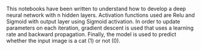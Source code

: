 This notebooks have been written to understand how to develop a deep neural network with n hidden layers. Activation functions used are Relu and Sigmoid with output layer using Sigmoid 
activation. In order to update parameters on each iteration, gradient descent is used that uses a learning rate and backward propagation. Finally, the model is used to predict
whether the input image is a cat (1) or not (0). 

